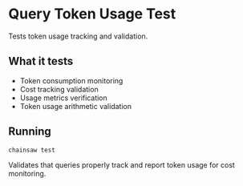 # Query Token Usage Test

Tests token usage tracking and validation.

## What it tests
- Token consumption monitoring
- Cost tracking validation
- Usage metrics verification
- Token usage arithmetic validation

## Running
```bash
chainsaw test
```

Validates that queries properly track and report token usage for cost monitoring.